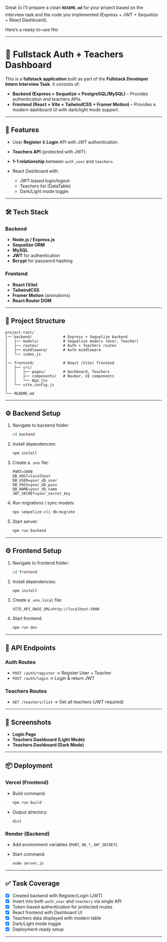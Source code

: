 Great 👍 I’ll prepare a clean **`README.md`** for your project based on the interview task and the code you implemented (Express + JWT + Sequelize + React Dashboard).

Here’s a ready-to-use file:

---

# 📘 Fullstack Auth + Teachers Dashboard

This is a **fullstack application** built as part of the **Fullstack Developer Intern Interview Task**.
It consists of:

* **Backend (Express + Sequelize + PostgreSQL/MySQL)** – Provides authentication and teachers APIs.
* **Frontend (React + Vite + TailwindCSS + Framer Motion)** – Provides a modern dashboard UI with dark/light mode support.

---

## 🚀 Features

* User **Register** & **Login** API with JWT authentication.
* **Teachers API** (protected with JWT).
* **1-1 relationship** between `auth_user` and `teachers`.
* React Dashboard with:

  * JWT-based login/logout
  * Teachers list (DataTable)
  * Dark/Light mode toggle

---

## 🛠 Tech Stack

### Backend

* **Node.js / Express.js**
* **Sequelize ORM**
* **MySQL**
* **JWT** for authentication
* **Bcrypt** for password hashing

### Frontend

* **React (Vite)**
* **TailwindCSS**
* **Framer Motion** (animations)
* **React Router DOM**

---

## 📂 Project Structure

```
project-root/
│── backend/              # Express + Sequelize backend
│   ├── models/           # Sequelize models (User, Teacher)
│   ├── routes/           # Auth + Teachers routes
│   ├── middleware/       # Auth middleware
│   └── index.js
│
│── frontend/             # React (Vite) frontend
│   ├── src/
│   │   ├── pages/        # Dashboard, Teachers
│   │   ├── components/   # Navbar, UI components
│   │   └── App.jsx
│   └── vite.config.js
│
└── README.md
```

---

## ⚙️ Backend Setup

1. Navigate to backend folder:

   ```sh
   cd backend
   ```
2. Install dependencies:

   ```sh
   npm install
   ```
3. Create a `.env` file:

   ```env
   PORT=3000
   DB_HOST=localhost
   DB_USER=your_db_user
   DB_PASS=your_db_pass
   DB_NAME=your_db_name
   JWT_SECRET=your_secret_key
   ```
4. Run migrations / sync models:

   ```sh
   npx sequelize-cli db:migrate
   ```
5. Start server:

   ```sh
   npm run backend
   ```

---

## ⚙️ Frontend Setup

1. Navigate to frontend folder:

   ```sh
   cd frontend
   ```
2. Install dependencies:

   ```sh
   npm install
   ```
3. Create a `.env.local` file:

   ```env
   VITE_API_BASE_URL=http://localhost:3000
   ```
4. Start frontend:

   ```sh
   npm run dev
   ```

---

## 🔑 API Endpoints

### Auth Routes

* `POST /auth/register` → Register User + Teacher
* `POST /auth/login` → Login & return JWT

### Teachers Routes

* `GET /teachers/list` → Get all teachers (JWT required)

---

## 📸 Screenshots

* **Login Page**
* **Teachers Dashboard (Light Mode)**
* **Teachers Dashboard (Dark Mode)**

---

## 📦 Deployment

### Vercel (Frontend)

* Build command:

  ```sh
  npm run build
  ```
* Output directory:

  ```
  dist
  ```

### Render (Backend)

* Add environment variables (`PORT`, `DB_*`, `JWT_SECRET`).
* Start command:

  ```sh
  node server.js
  ```

---

## ✅ Task Coverage

* [x] Created backend with Register/Login (JWT)
* [x] Insert into both `auth_user` and `teachers` via single API
* [x] Token-based authentication for protected routes
* [x] React frontend with Dashboard UI
* [x] Teachers data displayed with modern table
* [x] Dark/Light mode toggle
* [x] Deployment-ready setup

---
